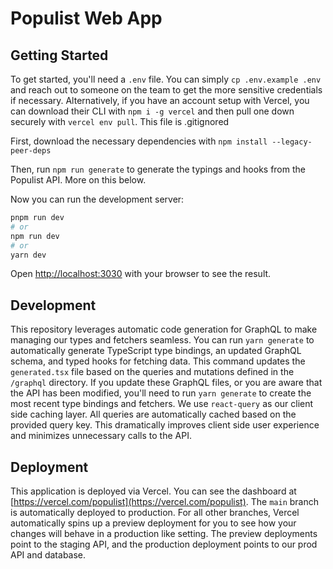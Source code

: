 # Populist Web App

## Getting Started

To get started, you'll need a `.env` file. You can simply `cp .env.example .env` and reach out to someone on the team to get the more sensitive credentials if necessary. Alternatively, if you have an account setup with Vercel, you can download their CLI with `npm i -g vercel` and then pull one down securely with `vercel env pull`. This file is .gitignored

First, download the necessary dependencies with `npm install --legacy-peer-deps`

Then, run `npm run generate` to generate the typings and hooks from the Populist API. More on this below.

Now you can run the development server:

```bash
pnpm run dev
# or
npm run dev
# or
yarn dev
```

Open [http://localhost:3030](http://localhost:3030) with your browser to see the result.

## Development

This repository leverages automatic code generation for GraphQL to make managing our types and fetchers seamless. You can run `yarn generate` to automatically generate TypeScript type bindings, an updated GraphQL schema, and typed hooks for fetching data. This command updates the `generated.tsx` file based on the queries and mutations defined in the `/graphql` directory. If you update these GraphQL files, or you are aware that the API has been modified, you'll need to run `yarn generate` to create the most recent type bindings and fetchers. We use `react-query` as our client side caching layer. All queries are automatically cached based on the provided query key. This dramatically improves client side user experience and minimizes unnecessary calls to the API.

## Deployment

This application is deployed via Vercel. You can see the dashboard at [https://vercel.com/populist](https://vercel.com/populist).
The `main` branch is automatically deployed to production. For all other branches, Vercel automatically spins up a preview deployment for you to see how your changes will behave in a production like setting. The preview deployments point to the staging API, and the production deployment points to our prod API and database.
